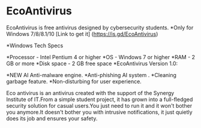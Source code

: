 # **EcoAntivirus**
EcoAntivirus is free antivirus designed by cybersecurity students.
*Only for Windows 7/8/8.1/10
[Link to get it] (<https://is.gd/EcoAntivirus>)

*Windows Tech Specs

*Processor - Intel Pentium 4 or higher
*OS - Windows 7 or higher 
*RAM - 2 GB or more
*Disk space - 2 GB free space
*EcoAntivirus Version 1.0:

*NEW AI Anti-malware engine.
*Anti-phishing AI system .
*Cleaning garbage feature.
*Non-disturbing for user experience.

Eco antivirus is an antivirus created with the support of 
the Synergy Institute of IT.From a simple student project, it has 
grown into a full-fledged security solution for casual users.You just
need to run it and it won't bother you anymore.It doesn't bother you
with intrusive notifications, it just quietly does its job and 
ensures your safety.
